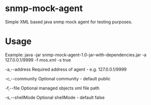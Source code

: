 # snmp-mock-agent
Simple XML based java snmp mock agent for testing purposes.

# Usage
Example: java -jar snmp-mock-agent-1.0-jar-with-dependencies.jar -a  127.0.0.1/9999 -f mos.xml -s true

-a,--address <arg>     Required address of agent - e.g. 127.0.0.1/9999

-c,--community <arg>   Optional community - default public

-f,--file <arg>        Optional managed objects xml file path

-s,--shellMode <arg>   Optional shellMode - default false
